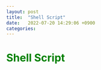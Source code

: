 ```yaml
---
layout: post
title:  "Shell Script"
date:   2022-07-20 14:29:06 +0900
categories: 
---
```

<span style="color:green">Shell Script</span>
==============================================

